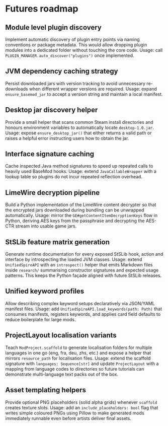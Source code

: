# Futures roadmap

## Module level plugin discovery

Implement automatic discovery of plugin entry points via naming conventions or
package metadata.  This would allow dropping plugin modules into a dedicated
folder without touching the core code.  Usage: call
``PLUGIN_MANAGER.auto_discover("plugins")`` once implemented.

## JVM dependency caching strategy

Persist downloaded jars with version tracking to avoid unnecessary re-downloads
when different wrapper versions are required.  Usage: expand
``ensure_basemod_jar`` to accept a version string and maintain a local manifest.

## Desktop jar discovery helper

Provide a small helper that scans common Steam install directories and honours
environment variables to automatically locate ``desktop-1.0.jar``. Usage: expose
``ensure_desktop_jar()`` that either returns a valid path or raises a helpful
error instructing users how to obtain the jar.

## Interface signature caching

Cache inspected Java method signatures to speed up repeated calls to heavily
used BaseMod hooks.  Usage: extend ``JavaCallableWrapper`` with a lookup table so
plugins do not incur repeated reflection overhead.

## LimeWire decryption pipeline

Build a Python implementation of the LimeWire content decrypter so that the encrypted jars downloaded during bundling can be unwrapped automatically. Usage: mirror the `GE#getContentItemDecryptionKeys` flow in Python, deriving AES keys from the passphrase and decrypting the AES-CTR stream into usable game jars.

## StSLib feature matrix generation

Generate runtime documentation for every exposed StSLib hook, action and interface by introspecting the loaded JVM classes. Usage: extend ``UnifiedSpireAPI`` with an ``introspect()`` helper that emits Markdown files inside ``research/`` summarising constructor signatures and expected usage patterns. This keeps the Python façade aligned with future StSLib releases.

## Unified keyword profiles

Allow describing complex keyword setups declaratively via JSON/YAML manifest files. Usage: add ``UnifiedSpireAPI.load_keywords(path: Path)`` that consumes manifests, registers keywords, and applies card field defaults to reduce boilerplate for large mods.

## ProjectLayout localisation variants

Teach ``ModProject.scaffold`` to generate localisation folders for multiple languages in one go (eng, fra, deu, zhs, etc.) and expose a helper that mirrors ``resource_path`` for localisation files. Usage: extend the scaffold signature with ``languages: Sequence[str]`` and update ``ProjectLayout`` with a mapping from language codes to directories so future tutorials can demonstrate multi-language text packs out of the box.

## Asset templating helpers

Provide optional PNG placeholders (solid alpha grids) whenever ``scaffold`` creates texture slots. Usage: add an ``include_placeholders: bool`` flag that writes simple coloured PNGs using Pillow to make generated mods immediately runnable even before artists deliver final assets.
